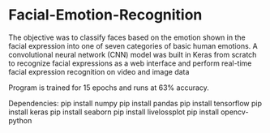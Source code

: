 # Facial-Emotion-Recognition
The objective was to classify faces based on the emotion shown in the facial expression into one of seven categories of basic human emotions. A convolutional neural network (CNN) model was built in Keras from scratch to recognize facial expressions as a web interface and perform real-time facial expression recognition on video and image data

Program is trained for 15 epochs and runs at 63% accuracy.

Dependencies:
pip install numpy
pip install pandas
pip install tensorflow
pip install keras
pip install seaborn
pip install livelossplot
pip install opencv-python
